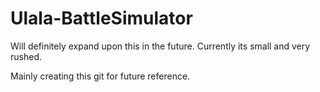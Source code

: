 # Ulala-BattleSimulator
Will definitely expand upon this in the future. Currently its small and very rushed.

Mainly creating this git for future reference.
